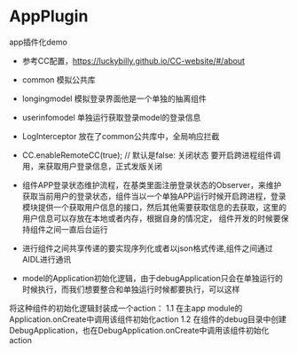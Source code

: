 # AppPlugin
app插件化demo

- 参考CC配置，https://luckybilly.github.io/CC-website/#/about

- common  模拟公共库

- longingmodel  模拟登录界面他是一个单独的抽离组件

- userinfomodel 单独运行获取登录model的登录信息

-  LogInterceptor  放在了common公共库中，全局响应拦截

- CC.enableRemoteCC(true); // 默认是false: 关闭状态  要开启跨进程组件调用，来获取用户登录信息，正式发版关闭

-  组件APP登录状态维护流程，在基类里面注册登录状态的Observer，来维护获取当前用户的登录状态，组件当以一个单独APP运行时候开启跨进程，登录模块提供一个获取用户信息的接口，然后其他需要获取信息的去获取，这里的用户信息可以存放在本地或者内存，根据自身的情况定，
组件开发的时候要保持组件之间一直后台运行

- 进行组件之间共享传递的要实现序列化或者以json格式传递,组件之间通过AIDL进行通讯

- model的Application初始化逻辑，由于debugApplication只会在单独运行的时候执行，而我们想要整合和单独运行时候都要执行，可以这样

将这种组件的初始化逻辑封装成一个action：
1.1 在主app module的Application.onCreate中调用该组件初始化action
1.2 在组件的debug目录中创建DebugApplication，也在DebugApplication.onCreate中调用该组件初始化action

